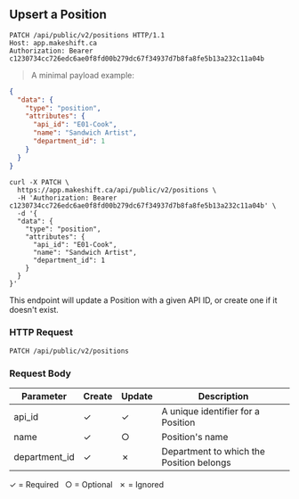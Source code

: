 ## Upsert a Position

```http
PATCH /api/public/v2/positions HTTP/1.1
Host: app.makeshift.ca
Authorization: Bearer c1230734cc726edc6ae0f8fd00b279dc67f34937d7b8fa8fe5b13a232c11a04b
```

> A minimal payload example:

```json
{
  "data": {
    "type": "position",
    "attributes": {
      "api_id": "E01-Cook",
      "name": "Sandwich Artist",
      "department_id": 1
    }
  }
}
```

```shell
curl -X PATCH \
  https://app.makeshift.ca/api/public/v2/positions \
  -H 'Authorization: Bearer c1230734cc726edc6ae0f8fd00b279dc67f34937d7b8fa8fe5b13a232c11a04b' \
  -d '{
  "data": {
    "type": "position",
    "attributes": {
      "api_id": "E01-Cook",
      "name": "Sandwich Artist",
      "department_id": 1
    }
  }
}'
```

This endpoint will update a Position with a given API ID, or create one if it doesn't exist.

### HTTP Request

`PATCH /api/public/v2/positions`

### Request Body

Parameter          |  Create   | Update       | Description
---------          | --------- | ----------   |-----------
api_id             |  ✓        | ✓            | A unique identifier for a Position
name               |  ✓        | ○            | Position's name
department_id      |  ✓        | ✗            | Department to which the Position belongs

✓ = Required &nbsp; ○ = Optional &nbsp; ✗ = Ignored


